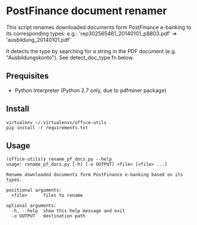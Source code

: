 # PostFinance document renamer

This script renames downloaded documents form PostFinance e-banking to its corresponding types:
  e.g.: 'rep302565461_20140101_p8803.pdf' => 'ausbildung_20140101.pdf'

It detects the type by searching for a string in the PDF document (e.g. "Ausbildungskonto").
See detect_doc_type fn below.

## Prequisites

- Python Interpreter (Python 2.7 only, due to pdfminer package)

## Install

```
virtualenv ~/.virtualenvs/office-utils
pip install -r requirements.txt
```

## Usage

```
(office-utils)❯ rename_pf_docs.py --help
usage: rename_pf_docs.py [-h] [-o OUTPUT] <file> [<file> ...]

Rename downloaded documents form PostFinance e-banking based on its types.

positional arguments:
  <file>      files to rename

optional arguments:
  -h, --help  show this help message and exit
  -o OUTPUT   destination path
```
